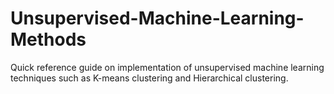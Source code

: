 # Unsupervised-Machine-Learning-Methods
Quick reference guide on implementation of unsupervised machine learning techniques such as K-means clustering and Hierarchical clustering.
